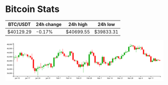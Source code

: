 # Bitcoin Stats

BTC/USDT|24h change|24h high|24h low|
|---|---|---|---|
|$40129.29|-0.17%|$40699.55|$39833.31|

<img src="./chart.svg">
